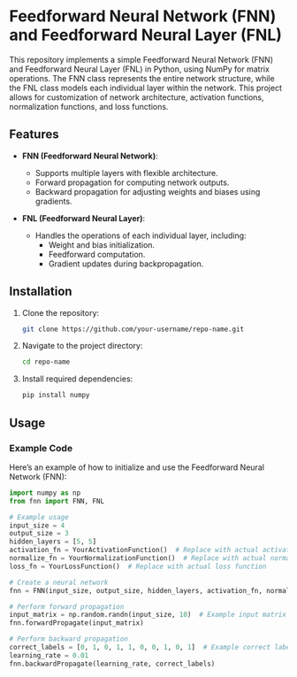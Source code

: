 # Feedforward Neural Network (FNN) and Feedforward Neural Layer (FNL)

This repository implements a simple Feedforward Neural Network (FNN) and Feedforward Neural Layer (FNL) in Python, using NumPy for matrix operations. The FNN class represents the entire network structure, while the FNL class models each individual layer within the network. This project allows for customization of network architecture, activation functions, normalization functions, and loss functions.

## Features

- **FNN (Feedforward Neural Network)**: 
  - Supports multiple layers with flexible architecture.
  - Forward propagation for computing network outputs.
  - Backward propagation for adjusting weights and biases using gradients.
  
- **FNL (Feedforward Neural Layer)**:
  - Handles the operations of each individual layer, including:
    - Weight and bias initialization.
    - Feedforward computation.
    - Gradient updates during backpropagation.

## Installation

1. Clone the repository:

    ```bash
    git clone https://github.com/your-username/repo-name.git
    ```

2. Navigate to the project directory:

    ```bash
    cd repo-name
    ```

3. Install required dependencies:

    ```bash
    pip install numpy
    ```

## Usage

### Example Code

Here’s an example of how to initialize and use the Feedforward Neural Network (FNN):

```python
import numpy as np
from fnn import FNN, FNL

# Example usage
input_size = 4
output_size = 3
hidden_layers = [5, 5]
activation_fn = YourActivationFunction()  # Replace with actual activation function
normalize_fn = YourNormalizationFunction()  # Replace with actual normalization function
loss_fn = YourLossFunction()  # Replace with actual loss function

# Create a neural network
fnn = FNN(input_size, output_size, hidden_layers, activation_fn, normalize_fn, loss_fn)

# Perform forward propagation
input_matrix = np.random.randn(input_size, 10)  # Example input matrix
fnn.forwardPropagate(input_matrix)

# Perform backward propagation
correct_labels = [0, 1, 0, 1, 1, 0, 0, 1, 0, 1]  # Example correct labels
learning_rate = 0.01
fnn.backwardPropagate(learning_rate, correct_labels)
